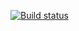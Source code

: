 [![Build status](https://ci.appveyor.com/api/projects/status/arso14cn2k2t0gcv/branch/main?svg=true)](https://ci.appveyor.com/project/LepekhinNikita/selenium-card-test/branch/main)
